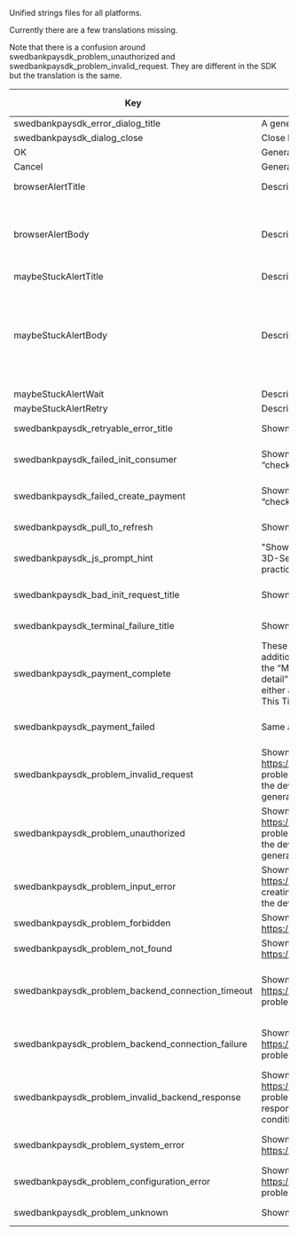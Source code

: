 Unified strings files for all platforms. 

Currently there are a few translations missing.

Note that there is a confusion around swedbankpaysdk_problem_unauthorized and swedbankpaysdk_problem_invalid_request. They are different in the SDK but the translation is the same.


| Key | Description | English | Norwegian (bokmål) | Swedish |
| --- | ----------- | ------- | ------------------ | ------- |
| swedbankpaysdk_error_dialog_title | A general error title (missing translation) | Error | Error | Error |
| swedbankpaysdk_dialog_close | Close button label (missing translation) | Close |  | Stäng |
| OK | General ok message | OK | OK | OK |
| Cancel | General cancellation | Cancel | Avbryt | Avbryt |
| browserAlertTitle | Description missing | You're almost done! | Du er nesten ferdig! | Du är snart klar! |
| browserAlertBody | Description missing | Your payment is being processed. Return to your browser to continue. | Betalingen din behandles. Gå tilbake til nettleseren for å fortsette. | Din betalning bearbetas. Gå tillbaka till webbläsaren för att fortsätta. |
| maybeStuckAlertTitle | Description missing | Stuck? |   |   |
| maybeStuckAlertBody | Description missing | It looks like the payment has not progressed for a while. Do you want to wait, or retry the payment in compatibility mode? |      |      |
| maybeStuckAlertWait  | Description missing | Wait |      |      | 
| maybeStuckAlertRetry | Description missing | Retry |      |      | 
| swedbankpaysdk_retryable_error_title | Shown if there is a temporary error when starting a payment | Communication Error | Kommunikasjonsfeil | Kommunikationsfel |
| swedbankpaysdk_failed_init_consumer | Shown if the temporary error happened when starting the “checkin” phase | Could not initialize identification. | Vi kunne ikke starte identifiseringen. | Kunde inte påbörja identifieringen. | 
| swedbankpaysdk_failed_create_payment | Shown if the temporary error happened when starting the “checkout” phase | Could not initialize payment. | Vi kunne ikke starte betalingen. | Kunde inte påbörja betalningen. | 
| swedbankpaysdk_pull_to_refresh | Shown as part of the temporary error message | Pull down to retry. | Dra ned for å prøve igjen. |  | 
| swedbankpaysdk_js_prompt_hint | "Shown as the “hint” for the text field of a JavaScript prompt, if a 3D-Secure page displays one (this is unlikely to happen in practice, but it is possible). | Input | Fyll inn | Fyll i | 
| swedbankpaysdk_bad_init_request_title | Shown if there is a fatal error when starting a payment | Unable to start payment at this time | Kunne ikke starte betalingen nå | Det gick inte att starta betalningen | 
| swedbankpaysdk_terminal_failure_title | Shown if the payment menu makes an onError callback | Configuration Error | Noe er feil med oppsettet | Konfigurationsfel | 
| swedbankpaysdk_payment_complete | These are not expected to be seen by users normally. In addition, they are only used if the backend for the SDK is using the “Merchant Backend API” specification. These are all “error detail” messages, i.e. they are always shown in the context of either a “Communication Error” or a “Unable to Start Payment at This Time” message: | Payment complete | Betalingen er fullført | Betalat och klart | 
| swedbankpaysdk_payment_failed | Same as previous | Payment failed | Betalingen mislyktes | Vi kunde inte behandla din betalning | 
| swedbankpaysdk_problem_invalid_request | Shown if the backend returns an https://api.payex.com/psp/errordetail/mobilesdk/unauthorized problem (the Merchant Backend problems are documented in the developer portal: Mobile SDK – Merchant Backend ). This is generally a configuration error. | Service did not recognize the request. | Tjenesten kjente ikke igjen forespørselen. | Tjänsten kände inte igen förfrågan. | 
| swedbankpaysdk_problem_unauthorized | Shown if the backend returns an https://api.payex.com/psp/errordetail/mobilesdk/unauthorized problem (the Merchant Backend problems are documented in the developer portal: Mobile SDK – Merchant Backend ). This is generally a configuration error. | Service did not recognize the request. | Tjenesten kjente ikke igjen forespørselen. | Tjänsten kände inte igen förfrågan. | 
| swedbankpaysdk_problem_input_error | Shown if the backend returns an https://api.payex.com/psp/errordetail/inputerror problem when creating the payment (the common problems are documented in the developer portal: Introduction – Introduction ) | Invalid input data. | Informasjonen som er skrevet inn er ugyldig. | Den angivna informationen är ogiltig. | 
| swedbankpaysdk_problem_forbidden | Shown if the backend returns an https://api.payex.com/psp/errordetail/forbidden problem. | Forbidden | Ikke tillatt | Inte tillåtet | 
| swedbankpaysdk_problem_not_found | Shown if the backend returns an https://api.payex.com/psp/errordetail/notfound problem. | Not found | Ikke funnet | Hittades inte | 
| swedbankpaysdk_problem_backend_connection_timeout | Shown if the backend returns an https://api.payex.com/psp/errordetail/mobilesdk/gatewaytimeout problem. | Service did not respond in a timely fashion. Please try again. | Tjenesten brukte for lang tid på å svare. Vennligst prøv igjen. | Det tog för lång tid för tjänsten att svara.  | 
| swedbankpaysdk_problem_backend_connection_failure | Shown if the backend returns an https://api.payex.com/psp/errordetail/mobilesdk/badgateway problem and the problem was caused by a connection error. | Unable to connect to service. Please try again. | Fikk ikke kontakt med tjenesten. Vennligst prøv igjen. | Kunde inte ansluta till tjänsten. Försök igen. | 
| swedbankpaysdk_problem_invalid_backend_response | Shown if the backend returns an https://api.payex.com/psp/errordetail/mobilesdk/badgateway problem and the problem was caused by an unexpected response from the Swedbank Pay API. This is not an expected condition, but could signal a configuration or programming error. | Received invalid service response. Please try again. |  Tjenesten ga en ugyldig respons. Vennligst prøv igjen. | Felaktig respons från tjänsten. Försök igen. | 
| swedbankpaysdk_problem_system_error | Shown if the backend returns an https://api.payex.com/psp/errordetail/systemerror problem. | Internal service error. Please try again. | "Intern feil på tjenesten. Vennligst prøv igjen." | Internt fel på tjänsten. Försök igen. | 
| swedbankpaysdk_problem_configuration_error | Shown if the backend returns an https://api.payex.com/psp/errordetail/configurationerror problem. |  Invalid configuration. |  Oppsettet er ugyldig. | Felaktig konfiguration. | 
| swedbankpaysdk_problem_unknown | Shown if backend returns any other problem. | Unexpected error |  Det skjedde en uventet feil | Oväntat fel. | 
